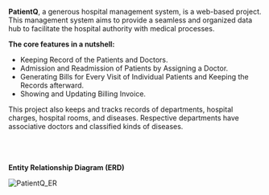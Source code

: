 **PatientQ**, a generous hospital management system, is a web-based project. This management system aims to provide a seamless and organized data hub to facilitate the hospital authority with medical processes.

**The core features in a nutshell:**
* Keeping Record of the Patients and Doctors.
* Admission and Readmission of Patients by Assigning a Doctor.
* Generating Bills for Every Visit of Individual Patients and Keeping the Records afterward.
* Showing and Updating Billing Invoice.

This project also keeps and tracks records of departments, hospital charges, hospital rooms, and diseases. Respective departments have associative doctors and classified kinds of diseases.

<br><br><br>
**Entity Relationship Diagram (ERD)**

![PatientQ_ER](https://github.com/safayetneyam/CSE311-DBS-Project/assets/65675816/00048ea4-cd25-4852-9de6-885aac99fece)
